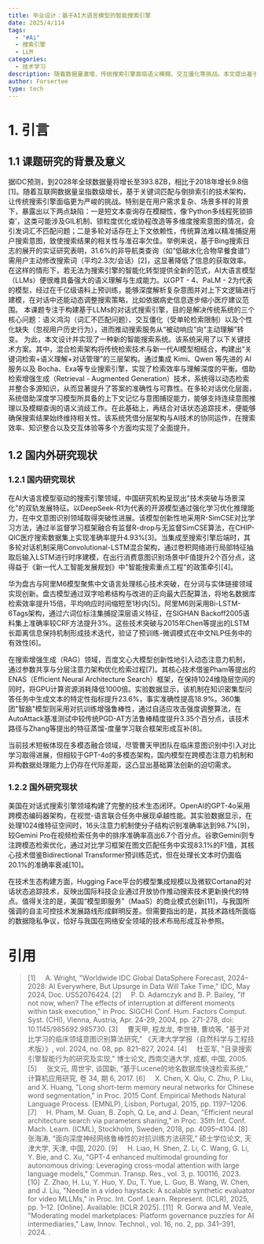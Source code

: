 ```yaml
---
title: 毕业设计：基于AI大语言模型的智能搜索引擎
date: 2025/4/114
tags:
  - "#Ai"
  - 搜索引擎
  - LLM
categories:
  - 技术学习
description: 随着数据量激增，传统搜索引擎面临语义模糊、交互僵化等挑战。本文提出基于大语言模型（LLMs）的对话式搜索引擎，通过混合检索架构（关键词+语义理解+对话管理）与检索增强生成（RAG）技术，解决语义鸿沟与多轮对话难题。国内研究聚焦中文场景优化（如DeepSeek-R1的意图识别），国外则以GPT-4o跨模态技术领先。系统集成Kimi、Exa等工具，实现搜索效率与准确性的双重提升，推动搜索服务向主动理解转型。
author: Forsertee
type: tech
---
```


# 1. 引言

## 1.1 课题研究的背景及意义

据IDC预测，到2028年全球数据量将增长至393.8ZB，相比于2018年增长9.8倍[1]。随着互联网数据量呈指数级增长，基于关键词匹配与倒排索引的技术架构，让传统搜索引擎面临更为严峻的挑战。特别是在用户需求复杂、场景多样的背景下，暴露出以下两点缺陷：一是短文本查询存在模糊性，像‘Python多线程死锁排查’，这类可能涉及GIL机制、锁粒度优化或协程改造等多维度搜索意图的情况，会引发词汇不匹配问题；二是多轮对话存在上下文依赖性，传统算法难以精准捕捉用户搜索意图，致使搜索结果的相关性与准召率欠佳。举例来说，基于Bing搜索日志的展开的实证研究表明，31.6%的非导航类查询（如“低碳水化合物早餐食谱”）需用户主动修改搜索词（平均2.3次/会话）[2]，这显著降低了信息的获取效率。
在这样的情形下，若无法为搜索引擎的智能化转型提供全新的范式，AI大语言模型（LLMs）便很难具备强大的语义理解与生成能力。以GPT - 4、PaLM - 2为代表的模型，经过在千亿级语料上预训练，能够深度解析复杂意图并对上下文逻辑进行建模，在对话中还能动态调整搜索策略，比如依据病史信息逐步缩小医疗建议范围。
本课题专注于构建基于LLMs的对话式搜索引擎，目的是解决传统系统的三个核心问题：语义鸿沟（词汇不匹配问题）、交互僵化（受单轮检索限制）以及个性化缺失（忽视用户历史行为），进而推动搜索服务从“被动响应”向“主动理解”转变。
为此，本文设计并实现了一种新的智能搜索系统。该系统采用了以下关键技术方案。其中，混合检索架构将传统检索技术与新一代AI模型相结合，构建出“关键词检索+语义理解+对话管理”的三层架构。通过集成 Kimi、Qwen 等先进的 AI 服务以及 Bocha、Exa等专业搜索引擎，实现了检索效率与理解深度的平衡。借助检索增强生成（Retrieval - Augmented Generation）技术，系统得以动态检索并整合多源知识，从而显著提升了答案的准确性与可靠性。在多轮对话优化层面，系统借助深度学习模型所具备的上下文记忆与意图捕捉能力，能够支持连续意图推理以及模糊查询的语义消歧工作。在此基础上，再结合对话状态追踪技术，便能够确保搜索结果始终维持相关性。该系统凭借分层架构与AI技术的协同运作，在搜索效率、知识整合以及交互体验等多个方面均实现了全面提升。

## 1.2 国内外研究现状

### 1.2.1 国内研究现状

在AI大语言模型驱动的搜索引擎领域，中国研究机构呈现出"技术突破与场景深化"的双轨发展特征。以DeepSeek-R1为代表的开源模型通过强化学习优化推理能力，在中文意图识别领域取得突破性进展。该模型创新性地采用R-SimCSE对比学习方法，通过半监督学习框架融合有监督R-drop与无监督SimCSE算法，在CHIP-QIC医疗搜索数据集上实现准确率提升4.93%[3]。当集成至搜索引擎后端时，其多轮对话机制采用Convolutional-LSTM混合架构，通过卷积网络进行局部特征抽取后输入LSTM进行时序建模，在出行消费意图识别场景中F值提升2个百分点，这得益于《新一代人工智能发展规划》中"智能搜索重点工程"的政策牵引[4]。

华为盘古与阿里M6模型聚焦中文语言处理核心技术突破，在分词与实体链接领域实现创新。盘古模型通过双字哈希结构与改进的正向最大匹配算法，将地名数据库检索效率提升15倍，平均响应时间缩短至1秒内[5]。阿里M6则采用Bi-LSTM-6Tags架构，通过六词位标注集捕捉深层语义特征，在SIGHAN Backoff2005语料集上准确率较CRF方法提升3%。这些技术突破与2015年Chen等提出的LSTM长距离信息保持机制形成技术迭代，验证了预训练-微调模式在中文NLP任务中的有效性[6]。

在搜索增强生成（RAG）领域，百度文心大模型创新性地引入动态注意力机制，通过参数共享与分层注意力架构优化检索过程[7]。其核心技术借鉴Pham等提出的ENAS（Efficient Neural Architecture Search）框架，在保持1024维隐层空间的同时，将GPU计算资源消耗降低1000倍。实验数据显示，该机制在知识密集型问答任务中生成文本的特定性指标提升23.6%，事实准确性提高18.9%。360集团"智脑"模型则采用对抗训练增强鲁棒性，通过自适应攻击强度调整算法，在AutoAttack基准测试中较传统PGD-AT方法鲁棒精度提升3.35个百分点，该技术路径与Zhang等提出的特征蒸馏-度量学习联合框架形成互补[8]。

当前技术短板体现在多模态融合领域，尽管曹天甲团队在临床意图识别中引入对比学习取得进展，但相较于GPT-4o的多模态架构，国内模型在跨模态注意力机制和异构数据处理能力上仍存在代际差距，这凸显出基础算法创新的迫切需求。

### 1.2.2 国外研究现状

美国在对话式搜索引擎领域构建了完整的技术生态闭环。OpenAI的GPT-4o采用跨模态编码器架构，在视觉-语言联合任务中展现卓越性能。其实验数据显示，在处理1024维特征空间时，16头注意力机制使分子结构识别准确率达到98.7%[9]，较Gemini Pro在视频检索任务中的排序准确率高出6.7个百分点。谷歌Gemini则专注跨模态检索优化，通过对比学习框架在图文匹配任务中实现83.1%的F1值，其核心技术借鉴Bidirectional Transformer预训练范式，但在处理长文本时仍面临20.1%的准确率衰减[10]。

在技术生态构建方面，Hugging Face平台的模型集成规模以及微软Cortana的对话状态追踪技术，反映出国际科技企业通过开放协作推动搜索技术更新换代的特点。值得关注的是，美国“模型即服务”（MaaS）的商业模式创新[11]，与我国所强调的自主可控技术发展路线形成鲜明反差。但需要指出的是，其技术路线所面临的数据隐私争议，恰好与我国在网络安全领域的技术布局形成互补参照。


# 引用

> [1]     A. Wright, "Worldwide IDC Global DataSphere Forecast, 2024–2028: AI Everywhere, But Upsurge in Data Will Take Time," IDC, May 2024, Doc. US52076424.
> [2]     P. D. Adamczyk and B. P. Bailey, "If not now, when? The effects of interruption at different moments within task execution," in Proc. SIGCHI Conf. Hum. Factors Comput. Syst. (CHI), Vienna, Austria, Apr. 24-29, 2004, pp. 271-278, doi: 10.1145/985692.985730.
> [3]     曹天甲, 程龙龙, 李世锋, 曹琉等, "基于对比学习的临床领域意图识别算法研究," 《天津大学学报（自然科学与工程技术版）》, vol. 2024, no. 08, pp. 821–827, 2024.
> [4]     杜亚军, "目录搜索引擎智能行为的研究及实现," 博士论文, 西南交通大学, 成都, 中国, 2005.
> [5]     张文元, 周世宇, 谈国新, “基于Lucene的地名数据库快速检索系统,” 计算机应用研究, 卷 34, 期 6, 2017.
> [6]     X. Chen, X. Qiu, C. Zhu, P. Liu, and X. Huang, "Long short-term memory neural networks for Chinese word segmentation," in Proc. 2015 Conf. Empirical Methods Natural Language Process. (EMNLP), Lisbon, Portugal, 2015, pp. 1197–1206.
> [7]     H. Pham, M. Guan, B. Zoph, Q. Le, and J. Dean, "Efficient neural architecture search via parameters sharing," in Proc. 35th Int. Conf. Mach. Learn. (ICML), Stockholm, Sweden, 2018, pp. 4095–4104.
> [8]     张海涛, “面向深度神经网络鲁棒性的对抗训练方法研究,” 硕士学位论文, 天津大学, 天津, 中国, 2020.
> [9]     H. Liao, H. Shen, Z. Li, C. Wang, G. Li, Y. Bie, and C. Xu, "GPT-4 enhanced multimodal grounding for autonomous driving: Leveraging cross-modal attention with large language models," Commun. Transp. Res., vol. 3, p. 100116, 2023.
> [10]  Z. Zhao, H. Lu, Y. Huo, Y. Du, T. Yue, L. Guo, B. Wang, W. Chen, and J. Liu, "Needle in a video haystack: A scalable synthetic evaluator for video MLLMs," in Proc. Int. Conf. Learn. Represent. (ICLR), 2025, pp. 1–12. [Online]. Available: [ICLR 2025].
> [11]  R. Gorwa and M. Veale, "Moderating model marketplaces: Platform governance puzzles for AI intermediaries," Law, Innov. Technol., vol. 16, no. 2, pp. 341–391, 2024. .